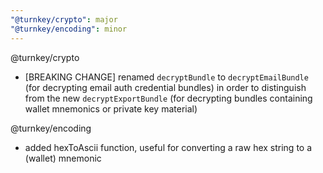 ```yaml
---
"@turnkey/crypto": major
"@turnkey/encoding": minor
---
```


@turnkey/crypto

- [BREAKING CHANGE] renamed `decryptBundle` to `decryptEmailBundle` (for decrypting email auth credential bundles) in order to distinguish from the new `decryptExportBundle` (for decrypting bundles containing wallet mnemonics or private key material)

@turnkey/encoding

- added hexToAscii function, useful for converting a raw hex string to a (wallet) mnemonic
